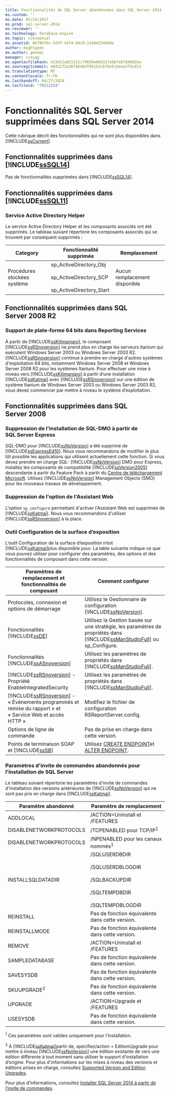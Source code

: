 ```yaml
---
title: Fonctionnalités de SQL Server abandonnées dans SQL Server 2014 | Microsoft Docs
ms.custom: ''
ms.date: 05/24/2017
ms.prod: sql-server-2014
ms.reviewer: ''
ms.technology: database-engine
ms.topic: conceptual
ms.assetid: 0678bfbc-5d3f-44f4-89c0-13e8e52404da
author: mightypen
ms.author: genemi
manager: craigg
ms.openlocfilehash: e53e51a021315c79659e684327e8b7eb784001be
ms.sourcegitcommit: e042272a38fb646df05152c676e5cbeae3f9cd13
ms.translationtype: MT
ms.contentlocale: fr-FR
ms.lasthandoff: 04/27/2020
ms.locfileid: "79112224"
---
```

# <a name="discontinued-sql-server-features-in-sql-server-2014"></a>Fonctionnalités SQL Server supprimées dans SQL Server 2014
  Cette rubrique décrit des fonctionnalités qui ne sont plus disponibles dans [!INCLUDE[ssCurrent](../includes/sscurrent-md.md)].  
  
## <a name="discontinued-features-in-sssql14"></a>Fonctionnalités supprimées dans [!INCLUDE[ssSQL14](../includes/sssql14-md.md)]  
 Pas de fonctionnalités supprimées dans [!INCLUDE[ssSQL14](../includes/sssql14-md.md)].  
  
## <a name="discontinued-features-in-sssql11"></a>Fonctionnalités supprimées dans [!INCLUDE[ssSQL11](../includes/sssql11-md.md)]  
  
### <a name="discontinued-active-directory-helper-service"></a>Service Active Directory Helper  
 Le service Active Directory Helper et les composants associés ont été supprimés. Le tableau suivant répertorie les composants associés qui se trouvent par conséquent supprimés :  
  
|Category|Fonctionnalité supprimée|Remplacement|  
|--------------|--------------------------|-----------------|  
|Procédures stockées système|sp_ActiveDirectory_Obj<br /><br /> sp_ActiveDirectory_SCP<br /><br /> sp_ActiveDirectory_Start|Aucun remplacement disponible|  
  
## <a name="discontinued-features-in-sql-server-2008-r2"></a>Fonctionnalités supprimées dans SQL Server 2008 R2  
  
### <a name="64-bit-platform-support-in-reporting-services"></a>Support de plate-forme 64 bits dans Reporting Services  
 À partir de [!INCLUDE[ssKilimanjaro](../includes/sskilimanjaro-md.md)], le composant [!INCLUDE[ssRSnoversion](../includes/ssrsnoversion-md.md)] ne prend plus en charge les serveurs Itanium qui exécutent Windows Server 2003 ou Windows Server 2003 R2. [!INCLUDE[ssRSnoversion](../includes/ssrsnoversion-md.md)] continue à prendre en charge d'autres systèmes d'exploitation 64 bits, notamment Windows Server 2008 et Windows Server 2008 R2 pour les systèmes Itanium. Pour effectuer une mise à niveau vers [!INCLUDE[ssKilimanjaro](../includes/sskilimanjaro-md.md)] à partir d’une installation [!INCLUDE[ssKatmai](../includes/sskatmai-md.md)] avec [!INCLUDE[ssRSnoversion](../includes/ssrsnoversion-md.md)] sur une édition de système Itanium de Windows Server 2003 ou Windows Server 2003 R2, vous devez commencer par mettre à niveau le système d’exploitation.  
  
## <a name="discontinued-features-in-sql-server-2008"></a>Fonctionnalités supprimées dans SQL Server 2008  
  
### <a name="discontinued-sql-dmo-from-sql-server-express-installation"></a>Suppression de l'installation de SQL-DMO à partir de SQL Server Express  
 SQL-DMO pour [!INCLUDE[ssNoVersion](../includes/ssnoversion-md.md)] a été supprimé de [!INCLUDE[ssExpressEd10](../includes/ssexpressed10-md.md)]. Nous vous recommandons de modifier le plus tôt possible les applications qui utilisent actuellement cette fonction. Si vous devez prendre en charge SQL- [!INCLUDE[ssNoVersion](../includes/ssnoversion-md.md)] DMO pour Express, installez les composants de compatibilité [!INCLUDE[ssVersion2005](../includes/ssversion2005-md.md)] descendante à partir du Feature Pack à partir du [Centre de téléchargement Microsoft](https://www.microsoft.com/download/). Utilisez [!INCLUDE[ssNoVersion](../includes/ssnoversion-md.md)] Management Objects (SMO) pour les nouveaux travaux de développement.  
  
### <a name="discontinued-option-for-web-assistant"></a>Suppression de l'option de l'Assistant Web  
 L'option `sp_configure` permettant d'activer l'Assistant Web est supprimée de [!INCLUDE[ssKatmai](../includes/sskatmai-md.md)]. Nous vous recommandons d'utiliser [!INCLUDE[ssRSnoversion](../includes/ssrsnoversion-md.md)] à la place.  
  
### <a name="surface-area-configuration-tool"></a>Outil Configuration de la surface d’exposition  
 L’outil Configuration de la surface d’exposition n’est [!INCLUDE[ssKatmai](../includes/sskatmai-md.md)]plus disponible pour. La table suivante indique ce que vous pouvez utiliser pour configurer des paramètres, des options et des fonctionnalités de composant dans cette version.  
  
|Paramètres de remplacement et fonctionnalités de composant|Comment configurer|  
|-------------------------------------------------|----------------------|  
|Protocoles, connexion et options de démarrage|Utilisez le Gestionnaire de configuration [!INCLUDE[ssNoVersion](../includes/ssnoversion-md.md)].|  
|Fonctionnalités [!INCLUDE[ssDE](../includes/ssde-md.md)]|Utilisez la Gestion basée sur une stratégie, les paramètres de propriétés dans [!INCLUDE[ssManStudioFull](../includes/ssmanstudiofull-md.md)] ou sp_Configure.|  
|Fonctionnalités [!INCLUDE[ssASnoversion](../includes/ssasnoversion-md.md)]|Utilisez les paramètres de propriétés dans [!INCLUDE[ssManStudioFull](../includes/ssmanstudiofull-md.md)].|  
|[!INCLUDE[ssRSnoversion](../includes/ssrsnoversion-md.md)] - Propriété EnableIntegratedSecurity|Utilisez les paramètres de propriétés dans [!INCLUDE[ssManStudioFull](../includes/ssmanstudiofull-md.md)].|  
|[!INCLUDE[ssRSnoversion](../includes/ssrsnoversion-md.md)] - « Événements programmés et remise du rapport » et « Service Web et accès HTTP »|Modifiez le fichier de configuration RSReportServer.config.|  
|Options de ligne de commande|Pas de prise en charge dans cette version.|  
|Points de terminaison SOAP et [!INCLUDE[ssSB](../includes/sssb-md.md)]|Utilisez [CREATE ENDPOINT](/sql/t-sql/statements/create-endpoint-transact-sql)et [ALTER ENDPOINT](/sql/t-sql/statements/alter-endpoint-transact-sql).|  
  
### <a name="discontinued-command-prompt-parameters-for-sql-server-setup"></a>Paramètres d'invite de commandes abandonnés pour l'installation de SQL Server  
 Le tableau suivant répertorie les paramètres d'invite de commandes d'installation des versions antérieures de [!INCLUDE[ssNoVersion](../includes/ssnoversion-md.md)] qui ne sont pas pris en charge dans [!INCLUDE[ssKatmai](../includes/sskatmai-md.md)].  
  
|Paramètre abandonné|Paramètre de remplacement|  
|----------------------------|---------------------------|  
|ADDLOCAL|/ACTION=Uninstall et /FEATURES|  
|DISABLENETWORKPROTOCOLS|/TCPENABLED pour TCP/IP<sup>1</sup>|  
|DISABLENETWORKPROTOCOLS|/NPENABLED pour les canaux nommés<sup>1</sup>|  
|INSTALLSQLDATADIR|/SQLUSERDBDIR<br /><br /> /SQLUSERDBLOGDIR<br /><br /> /SQLBACKUPDIR<br /><br /> /SQLTEMPDBDIR<br /><br /> /SQLTEMPDBLOGDIR|  
|REINSTALL|Pas de fonction équivalente dans cette version.|  
|REINSTALLMODE|Pas de fonction équivalente dans cette version.|  
|REMOVE|/ACTION=Uninstall et /FEATURES|  
|SAMPLEDATABASE|Pas de fonction équivalente dans cette version.|  
|SAVESYSDB|Pas de fonction équivalente dans cette version.|  
|SKUUPGRADE<sup>2</sup>|Pas de fonction équivalente dans cette version.|  
|UPGRADE|/ACTION=Upgrade et /FEATURES|  
|USESYSDB|Pas de fonction équivalente dans cette version.|  
  
 <sup>1</sup> Ces paramètres sont valides uniquement pour l’installation.  
  
 <sup>2</sup> À [!INCLUDE[ssKatmai](../includes/sskatmai-md.md)]partir de, spécifiez/action = EditionUpgrade pour mettre à niveau [!INCLUDE[ssNoVersion](../includes/ssnoversion-md.md)] une édition existante de vers une édition différente à tout moment sans utiliser le support d’installation d’origine. Pour plus d'informations sur les mises à niveau des versions et éditions prises en charge, consultez [Supported Version and Edition Upgrades](../database-engine/install-windows/supported-version-and-edition-upgrades.md).  
  
 Pour plus d’informations, consultez [Installer SQL Server 2014 à partir de l’invite de commandes](../database-engine/install-windows/install-sql-server-from-the-command-prompt.md).  
  
  
